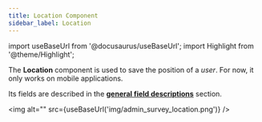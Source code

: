 ```yaml
---
title: Location Component
sidebar_label: Location
---
```

import useBaseUrl from '@docusaurus/useBaseUrl';
import Highlight from '@theme/Highlight';


The **Location** component is used to save the position of a _user_. For now, it only works on mobile applications. 

Its fields are described in the [**general field descriptions**](/docs/documentation/admin/survey/survey_overview/#field-descriptions) section.

<img alt="" src={useBaseUrl('img/admin_survey_location.png')} />
